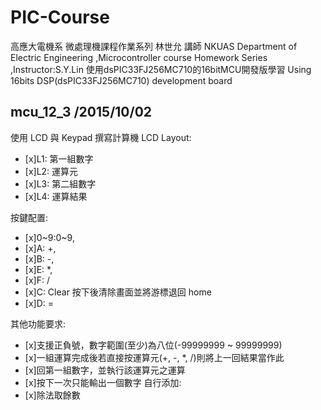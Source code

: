 # PIC-Course
高應大電機系 微處理機課程作業系列 林世允 講師
NKUAS Department of Electric Engineering ,Microcontroller course Homework Series ,Instructor:S.Y.Lin
使用dsPIC33FJ256MC710的16bitMCU開發版學習
Using 16bits DSP(dsPIC33FJ256MC710) development board

## mcu_12_3  /2015/10/02
使用 LCD 與 Keypad 撰寫計算機
LCD Layout:
  - [x]L1: 第一組數字 
  - [x]L2: 運算元
  - [x]L3: 第二組數字
  - [x]L4: 運算結果
  
按鍵配置:
  - [x]0~9:0~9,
  - [x]A: +,
  - [x]B: -,
  - [x]E: *,
  - [x]F: /
  - [x]C: Clear 按下後清除畫面並將游標退回 home
  - [x]D: =
  
其他功能要求:
  - [x]支援正負號，數字範圍(至少)為八位(-99999999 ~ 99999999)
  - [x]一組運算完成後若直接按運算元(+, -, *, /)則將上一回結果當作此
  - [x]回第一組數字，並執行該運算元之運算
  - [x]按下一次只能輸出一個數字
自行添加:
  - [x]除法取餘數

